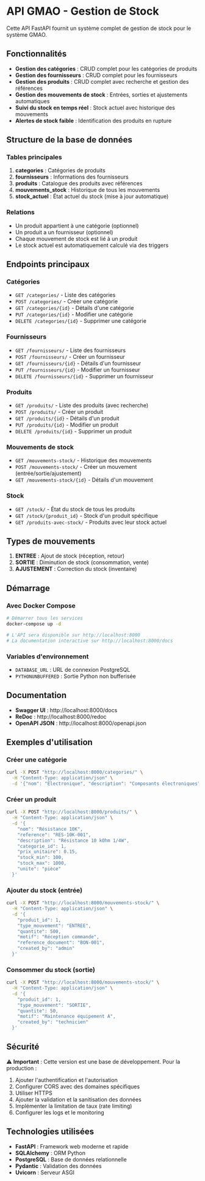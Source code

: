 # API GMAO - Gestion de Stock

Cette API FastAPI fournit un système complet de gestion de stock pour le système GMAO.

## Fonctionnalités

-   **Gestion des catégories** : CRUD complet pour les catégories de produits
-   **Gestion des fournisseurs** : CRUD complet pour les fournisseurs
-   **Gestion des produits** : CRUD complet avec recherche et gestion des références
-   **Gestion des mouvements de stock** : Entrées, sorties et ajustements automatiques
-   **Suivi du stock en temps réel** : Stock actuel avec historique des mouvements
-   **Alertes de stock faible** : Identification des produits en rupture

## Structure de la base de données

### Tables principales

1. **categories** : Catégories de produits
2. **fournisseurs** : Informations des fournisseurs
3. **produits** : Catalogue des produits avec références
4. **mouvements_stock** : Historique de tous les mouvements
5. **stock_actuel** : État actuel du stock (mise à jour automatique)

### Relations

-   Un produit appartient à une catégorie (optionnel)
-   Un produit a un fournisseur (optionnel)
-   Chaque mouvement de stock est lié à un produit
-   Le stock actuel est automatiquement calculé via des triggers

## Endpoints principaux

### Catégories

-   `GET /categories/` - Liste des catégories
-   `POST /categories/` - Créer une catégorie
-   `GET /categories/{id}` - Détails d'une catégorie
-   `PUT /categories/{id}` - Modifier une catégorie
-   `DELETE /categories/{id}` - Supprimer une catégorie

### Fournisseurs

-   `GET /fournisseurs/` - Liste des fournisseurs
-   `POST /fournisseurs/` - Créer un fournisseur
-   `GET /fournisseurs/{id}` - Détails d'un fournisseur
-   `PUT /fournisseurs/{id}` - Modifier un fournisseur
-   `DELETE /fournisseurs/{id}` - Supprimer un fournisseur

### Produits

-   `GET /produits/` - Liste des produits (avec recherche)
-   `POST /produits/` - Créer un produit
-   `GET /produits/{id}` - Détails d'un produit
-   `PUT /produits/{id}` - Modifier un produit
-   `DELETE /produits/{id}` - Supprimer un produit

### Mouvements de stock

-   `GET /mouvements-stock/` - Historique des mouvements
-   `POST /mouvements-stock/` - Créer un mouvement (entrée/sortie/ajustement)
-   `GET /mouvements-stock/{id}` - Détails d'un mouvement

### Stock

-   `GET /stock/` - État du stock de tous les produits
-   `GET /stock/{produit_id}` - Stock d'un produit spécifique
-   `GET /produits-avec-stock/` - Produits avec leur stock actuel

## Types de mouvements

1. **ENTREE** : Ajout de stock (réception, retour)
2. **SORTIE** : Diminution de stock (consommation, vente)
3. **AJUSTEMENT** : Correction du stock (inventaire)

## Démarrage

### Avec Docker Compose

```bash
# Démarrer tous les services
docker-compose up -d

# L'API sera disponible sur http://localhost:8000
# La documentation interactive sur http://localhost:8000/docs
```

### Variables d'environnement

-   `DATABASE_URL` : URL de connexion PostgreSQL
-   `PYTHONUNBUFFERED` : Sortie Python non bufferisée

## Documentation

-   **Swagger UI** : http://localhost:8000/docs
-   **ReDoc** : http://localhost:8000/redoc
-   **OpenAPI JSON** : http://localhost:8000/openapi.json

## Exemples d'utilisation

### Créer une catégorie

```bash
curl -X POST "http://localhost:8000/categories/" \
  -H "Content-Type: application/json" \
  -d '{"nom": "Électronique", "description": "Composants électroniques"}'
```

### Créer un produit

```bash
curl -X POST "http://localhost:8000/produits/" \
  -H "Content-Type: application/json" \
  -d '{
    "nom": "Résistance 10K",
    "reference": "RES-10K-001",
    "description": "Résistance 10 kOhm 1/4W",
    "categorie_id": 1,
    "prix_unitaire": 0.15,
    "stock_min": 100,
    "stock_max": 1000,
    "unite": "pièce"
  }'
```

### Ajouter du stock (entrée)

```bash
curl -X POST "http://localhost:8000/mouvements-stock/" \
  -H "Content-Type: application/json" \
  -d '{
    "produit_id": 1,
    "type_mouvement": "ENTREE",
    "quantite": 500,
    "motif": "Réception commande",
    "reference_document": "BON-001",
    "created_by": "admin"
  }'
```

### Consommer du stock (sortie)

```bash
curl -X POST "http://localhost:8000/mouvements-stock/" \
  -H "Content-Type: application/json" \
  -d '{
    "produit_id": 1,
    "type_mouvement": "SORTIE",
    "quantite": 50,
    "motif": "Maintenance équipement A",
    "created_by": "technicien"
  }'
```

## Sécurité

⚠️ **Important** : Cette version est une base de développement. Pour la production :

1. Ajouter l'authentification et l'autorisation
2. Configurer CORS avec des domaines spécifiques
3. Utiliser HTTPS
4. Ajouter la validation et la sanitisation des données
5. Implémenter la limitation de taux (rate limiting)
6. Configurer les logs et le monitoring

## Technologies utilisées

-   **FastAPI** : Framework web moderne et rapide
-   **SQLAlchemy** : ORM Python
-   **PostgreSQL** : Base de données relationnelle
-   **Pydantic** : Validation des données
-   **Uvicorn** : Serveur ASGI
